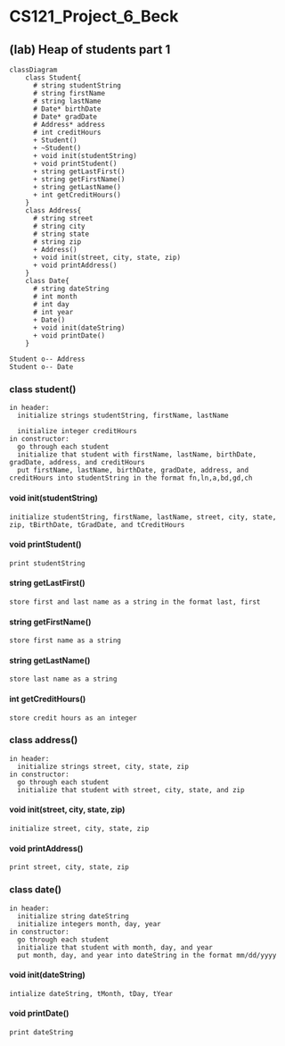 # CS121_Project_6_Beck
## (lab) Heap of students part 1

```mermaid
classDiagram
    class Student{
      # string studentString
      # string firstName
      # string lastName
      # Date* birthDate
      # Date* gradDate
      # Address* address
      # int creditHours
      + Student()
      + ~Student()
      + void init(studentString)
      + void printStudent()
      + string getLastFirst()
      + string getFirstName()
      + string getLastName()
      + int getCreditHours()
    }
    class Address{
      # string street
      # string city
      # string state
      # string zip
      + Address()
      + void init(street, city, state, zip)
      + void printAddress()
    }
    class Date{
      # string dateString
      # int month
      # int day
      # int year
      + Date()
      + void init(dateString)
      + void printDate()
    }

Student o-- Address
Student o-- Date
```

### class student()
```
in header:
  initialize strings studentString, firstName, lastName

  initialize integer creditHours
in constructor:
  go through each student
  initialize that student with firstName, lastName, birthDate, gradDate, address, and creditHours
  put firstName, lastName, birthDate, gradDate, address, and creditHours into studentString in the format fn,ln,a,bd,gd,ch
```

#### void init(studentString)
```
initialize studentString, firstName, lastName, street, city, state, zip, tBirthDate, tGradDate, and tCreditHours
```

#### void printStudent()
```
print studentString
```

#### string getLastFirst()
```
store first and last name as a string in the format last, first
```

#### string getFirstName()
```
store first name as a string
```

#### string getLastName()
```
store last name as a string
```

#### int getCreditHours()
```
store credit hours as an integer
```

### class address()
```
in header:
  initialize strings street, city, state, zip
in constructor:
  go through each student
  initialize that student with street, city, state, and zip
```

#### void init(street, city, state, zip)
```
initialize street, city, state, zip 
```

#### void printAddress()
```
print street, city, state, zip
```

### class date()
```
in header:
  initialize string dateString
  initialize integers month, day, year
in constructor:
  go through each student
  initialize that student with month, day, and year
  put month, day, and year into dateString in the format mm/dd/yyyy
```

#### void init(dateString)
```
intialize dateString, tMonth, tDay, tYear
```

#### void printDate()
```
print dateString
```